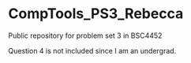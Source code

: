 # CompTools_PS3_Rebecca
Public repository for problem set 3 in BSC4452

Question 4 is not included since I am an undergrad.
